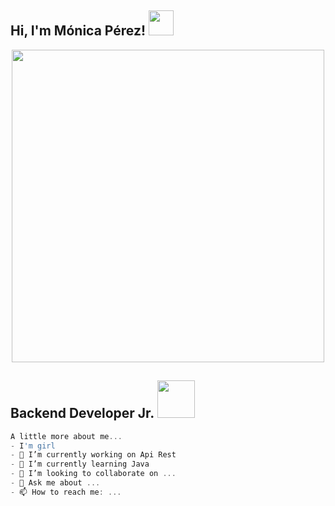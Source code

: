 ### <h2> Hi, I'm Mónica Pérez! <img src="https://media.giphy.com/media/mGcNjsfWAjY5AEZNw6/giphy.gif" width="40"></h2>


<div align='center'><img src="https://media.giphy.com/media/LMcB8XospGZO8UQq87/giphy.gif?cid=790b7611f16e474d86a2425001ccf9a0c059f352363f2277&rid=giphy.gif&ct=g" width="500"></div>

## Backend Developer Jr. <img><img src="https://media.giphy.com/media/WUlplcMpOCEmTGBtBW/giphy.gif" width="60"></img>
```javascript
A little more about me...
- I'm girl 
- 🔭 I’m currently working on Api Rest
- 🌱 I’m currently learning Java 
- 👯 I’m looking to collaborate on ...
- 💬 Ask me about ...
- 📫 How to reach me: ...

```


